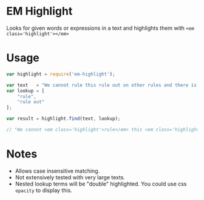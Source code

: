 EM Highlight
=========

Looks for given words or expressions in a text and highlights them with
`<em class='highlight'></em>`

# Usage

```javascript
var highlight = require('em-highlight');

var text   = "We cannot rule this rule out on other rules and there is no stopping.";
var lookup = [
    "rule",
    "rule out"
];

var result = highlight.find(text, lookup);

// "We cannot <em class='highlight'>rule</em> this <em class='highlight'><em class='highlight'>rule</em> out</em> on other <em class='highlight'>rule</em>s and there is no stopping."
```

# Notes

* Allows case insensitive matching.
* Not extensively tested with very large texts.
* Nested lookup terms will be "double" highlighted. You could use css `opacity` to display this.